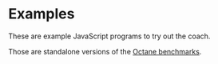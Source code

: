Examples
========

These are example JavaScript programs to try out the coach.

Those are standalone versions of the [Octane benchmarks](https://wiki.mozilla.org/JavaScript:New_to_SpiderMonkey#Build_the_js_shell).
